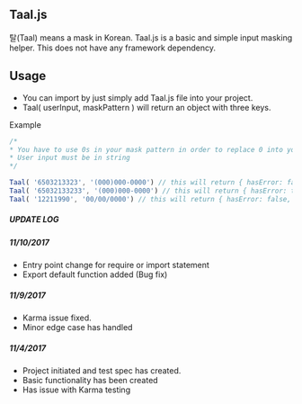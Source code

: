 ## Taal.js
탈(Taal) means a mask in Korean. Taal.js is a basic and simple input masking helper. This does not have any framework dependency.


## Usage
- You can import by just simply add Taal.js file into your project. 
- Taal( userInput, maskPattern ) will return an object with three keys.

Example
``` javascript
/*
* You have to use 0s in your mask pattern in order to replace 0 into your input.
* User input must be in string
*/

Taal( '6503213323', '(000)000-0000') // this will return { hasError: false, errorMessage: '', result: '(650)321-3323'}
Taal( '65032133233', '(000)000-0000') // this will return { hasError: true, errorMessage: 'your input length is not compatible with given mask', result: ''}
Taal( '12211990', '00/00/0000') // this will return { hasError: false, errorMessage: '', result: '12/21/1990'}
```

##### UPDATE LOG
##### 11/10/2017
- Entry point change for require or import statement
- Export default function added (Bug fix)

##### 11/9/2017
- Karma issue fixed.
- Minor edge case has handled

##### 11/4/2017 
- Project initiated and test spec has created.
- Basic functionality has been created
- Has issue with Karma testing


